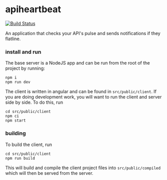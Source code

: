 # apiheartbeat

[![Build Status](http://drone.redshift.ai/api/badges/joshterrill/apiheartbeat/status.svg)](http://drone.redshift.ai/joshterrill/apiheartbeat)

An application that checks your API's pulse and sends notifications if they flatline.

### install and run

The base server is a NodeJS app and can be run from the root of the project by running:

```
npm i
npm run dev
```

The client is written in angular and can be found in `src/public/client`. If you are doing development work, you will want to run the client and server side by side. To do this, run

```
cd src/public/client
npm ci
npm start
```

### building

To build the client, run

```
cd src/public/client
npm run build
```

This will build and compile the client project files into `src/public/compiled` which will then be served from the server.